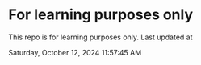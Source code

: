 # For learning purposes only
This repo is for learning purposes only.
Last updated at

Saturday, October 12, 2024 11:57:45 AM

